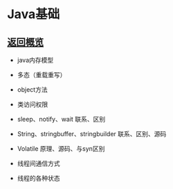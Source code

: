 # Java基础

## <a href="https://github.com/wildhunt-unique/JavaKnowledgePoint/blob/master/README.md">返回概览</a>

+ java内存模型

+ 多态（重载重写）

+ object方法

+ 类访问权限

+ sleep、notify、wait 联系、区别

+ String、stringbuffer、stringbuilder 联系、区别、源码

+ Volatile 原理、源码、与syn区别

+ 线程间通信方式

+ 线程的各种状态
